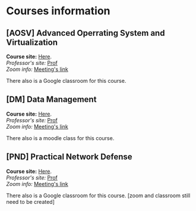 # Courses information

## [AOSV] Advanced Operrating System and Virtualization
**Course site:** [Here](https://gpm.name/teaching/2021-aosv/). \
*Professor's site:* [Prof](https://www.diag.uniroma1.it//~beraldi/) \
*Zoom info:* [Meeting's link]()

There also is a Google classroom for this course.

## [DM] Data Management 
**Course site:** [Here](https://www.diag.uniroma1.it/~lenzerin/index.html/?q=node/53). \
*Professor's site:* [Prof](https://www.diag.uniroma1.it/~lenzerin/index.html/?q=node/108) \
*Zoom info:* [Meeting's link](https://uniroma1.zoom.us/j/83220889311?pwd=ZkxrQ3crNFJDVlIwS21jelp4bjRXZz09)

There also is a moodle class for this course.

## [PND] Practical Network Defense
**Course site:** [Here](https://sites.google.com/di.uniroma1.it/netdef2021). \
*Professor's site:* [Prof]() \
*Zoom info:* [Meeting's link]()

There also is a Google classroom for this course. [zoom and classroom still need to be created]


<!---
Template:
## [AD] Algorithm Design
**Course site:** [Here](). \
*Professor's site:* [Prof]() \
*Zoom info:* [Meeting's link]()

```
Meeting ID: 
Passcode: 
```
-->
